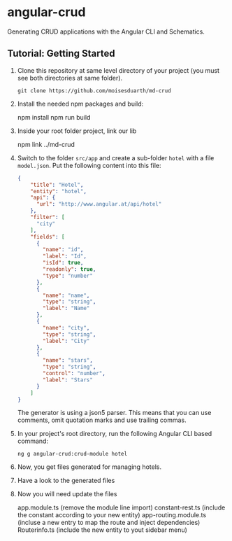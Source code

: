 # angular-crud

Generating CRUD applications with the Angular CLI and Schematics.

## Tutorial: Getting Started

1. Clone this repository at same level directory of your project (you must see both directories at same folder).

    ```
    git clone https://github.com/moisesduarth/md-crud
    ```

2. Install the needed npm packages and build:

   npm install
   npm run build
   
3. Inside your root folder project, link our lib

   npm link ../md-crud

3. Switch to the folder `src/app` and create a sub-folder `hotel` with a file `model.json`. Put the following content into this file:

    ```json
    { 
        "title": "Hotel",
        "entity": "hotel",
        "api": {
          "url": "http://www.angular.at/api/hotel"
        },
        "filter": [
          "city"
        ],
        "fields": [
          {
            "name": "id",
            "label": "Id",
            "isId": true,
            "readonly": true,
            "type": "number"
          },
          {
            "name": "name",
            "type": "string",
            "label": "Name"
          },
          {
            "name": "city",
            "type": "string",
            "label": "City"
          },
          {
            "name": "stars",
            "type": "string",
            "control": "number",
            "label": "Stars"
          } 
        ]
    }
    ```

	The generator is using a json5 parser. This means that you can use comments, omit quotation marks and use trailing commas.  

4. In your project's root directory, run the following Angular CLI based command:

    ```
    ng g angular-crud:crud-module hotel
    ```

5. Now, you get files generated for managing hotels.

6. Have a look to the generated files

7. Now you will need update the files

   app.module.ts (remove the module line import)
   constant-rest.ts (include the constant according to your new entity)
   app-routing.module.ts (incluse a new entry to map the route and inject dependencies)
   Routerinfo.ts (include the new entity to yout sidebar menu)


